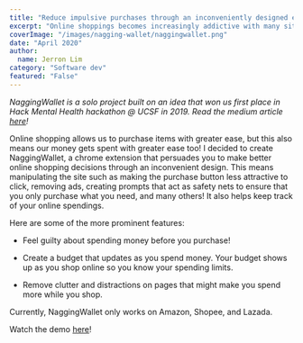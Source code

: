 ```yaml
---
title: "Reduce impulsive purchases through an inconveniently designed extension"
excerpt: "Online shoppings becomes increasingly addictive with many sites offering discounts and attractive deals. It's time to control our addiction."
coverImage: "/images/nagging-wallet/naggingwallet.png"
date: "April 2020"
author:
  name: Jerron Lim
category: "Software dev"
featured: "False"
---
```


_NaggingWallet is a solo project built on an idea that won us first place in Hack Mental Health hackathon @ UCSF in 2019. Read the medium article [here](https://medium.com/hackmentalhealth/compulsive-buying-disorder-winning-hackmentalhealth-2019-42db168d31c4)!_

Online shopping allows us to purchase items with greater ease, but this also means our money gets spent with greater ease too! I decided to create NaggingWallet, a chrome extension that persuades you to make better online shopping decisions through an inconvenient design. This means manipulating the site such as making the purchase button less attractive to click, removing ads, creating prompts that act as safety nets to ensure that you only purchase what you need, and many others! It also helps keep track of your online spendings.

Here are some of the more prominent features:

- Feel guilty about spending money before you purchase!

- Create a budget that updates as you spend money. Your budget shows up as you shop online so you know your spending limits.

- Remove clutter and distractions on pages that might make you spend more while you shop.

Currently, NaggingWallet only works on Amazon, Shopee, and Lazada.

Watch the demo [here](https://www.youtube.com/embed/lLvp5UUOrr4)!
